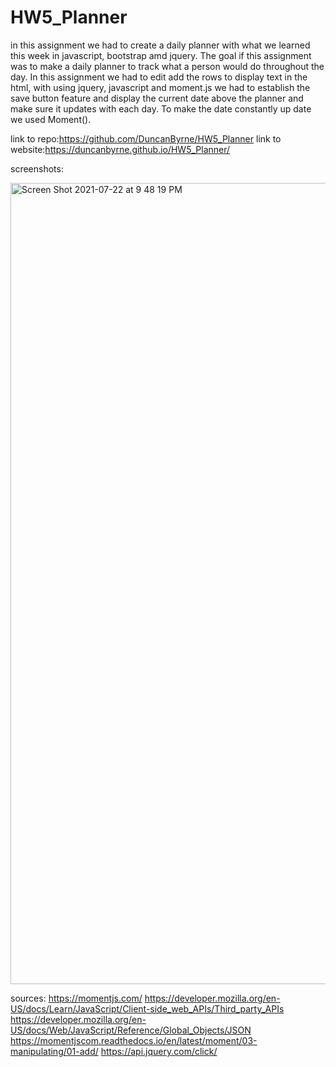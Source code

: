 # HW5_Planner

in this assignment we had to create a daily planner with what we learned this week in javascript, bootstrap amd jquery. 
The goal if this assignment was to make a daily planner to track what a person would do throughout the day. 
In this assignment we had to edit add the rows to display text in the html, with using jquery, javascript and moment.js
we had to establish the save button feature and display the current date above the planner and make sure it updates with each day.
To make the date constantly up date we used Moment().


link to repo:https://github.com/DuncanByrne/HW5_Planner
link to website:https://duncanbyrne.github.io/HW5_Planner/







screenshots: 

<img width="1282" alt="Screen Shot 2021-07-22 at 9 48 19 PM" src="https://user-images.githubusercontent.com/85514179/126910385-35f98a71-85fe-4b35-ac01-3e3883b06ba0.png">



sources:
https://momentjs.com/
https://developer.mozilla.org/en-US/docs/Learn/JavaScript/Client-side_web_APIs/Third_party_APIs
https://developer.mozilla.org/en-US/docs/Web/JavaScript/Reference/Global_Objects/JSON
https://momentjscom.readthedocs.io/en/latest/moment/03-manipulating/01-add/
https://api.jquery.com/click/
